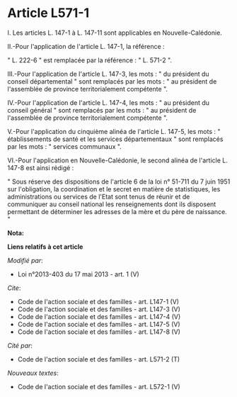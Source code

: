# Article L571-1

I. Les articles L. 147-1 à L. 147-11 sont applicables en Nouvelle-Calédonie. 

II.-Pour l'application de l'article L. 147-1, la référence : 

" L. 222-6 " est remplacée par la référence : " L. 571-2 ". 

III.-Pour l'application de l'article L. 147-3, les mots : " du président du conseil départemental " sont remplacés par les
mots : " au président de l'assemblée de province territorialement compétente ". 

IV.-Pour l'application de l'article L. 147-4, les mots : " au président du conseil général " sont remplacés par les mots : "
au président de l'assemblée de province territorialement compétente ". 

V.-Pour l'application du cinquième alinéa de l'article L. 147-5, les mots : " établissements de santé et les services
départementaux " sont remplacés par les mots : " services communaux ". 

VI.-Pour l'application en Nouvelle-Calédonie, le second alinéa de l'article L. 147-8 est ainsi rédigé : 

" Sous réserve des dispositions de l'article 6 de la loi n° 51-711 du 7 juin 1951 sur l'obligation, la coordination et le
secret en matière de statistiques, les administrations ou services de l'Etat sont tenus de réunir et de communiquer au
conseil national les renseignements dont ils disposent permettant de déterminer les adresses de la mère et du père de
naissance. "

**Nota:**



**Liens relatifs à cet article**

_Modifié par_:

  - Loi n°2013-403 du 17 mai 2013 - art. 1 (V)

_Cite_:

  - Code de l'action sociale et des familles - art. L147-1 (V)
  - Code de l'action sociale et des familles - art. L147-3 (V)
  - Code de l'action sociale et des familles - art. L147-4 (V)
  - Code de l'action sociale et des familles - art. L147-5 (V)
  - Code de l'action sociale et des familles - art. L147-8 (V)

_Cité par_:

  - Code de l'action sociale et des familles - art. L571-2 (T)

_Nouveaux textes_:

  - Code de l'action sociale et des familles - art. L572-1 (V)
